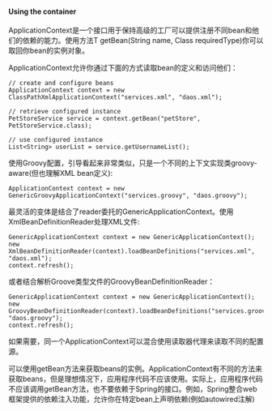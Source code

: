 #### Using the container

ApplicationContext是一个接口用于保持高级的工厂可以提供注册不同bean和他们的依赖的能力。使用方法T getBean(String name, Class<T> requiredType)你可以取回你bean的实例对象。

ApplicationContext允许你通过下面的方式读取bean的定义和访问他们：

```
// create and configure beans
ApplicationContext context = new ClassPathXmlApplicationContext("services.xml", "daos.xml");

// retrieve configured instance
PetStoreService service = context.getBean("petStore", PetStoreService.class);

// use configured instance
List<String> userList = service.getUsernameList();
```

使用Groovy配置，引导看起来非常类似，只是一个不同的上下文实现类groovy-aware(但也理解XML bean定义):

```
ApplicationContext context = new GenericGroovyApplicationContext("services.groovy", "daos.groovy");
```

最灵活的变体是结合了reader委托的GenericApplicationContext。使用XmlBeanDefinitionReader处理XML文件:

```
GenericApplicationContext context = new GenericApplicationContext();
new XmlBeanDefinitionReader(context).loadBeanDefinitions("services.xml", "daos.xml");
context.refresh();
```

或者结合解析Groove类型文件的GroovyBeanDefinitionReader：

```
GenericApplicationContext context = new GenericApplicationContext();
new GroovyBeanDefinitionReader(context).loadBeanDefinitions("services.groovy", "daos.groovy");
context.refresh();
```

如果需要，同一个ApplicationContext可以混合使用读取器代理来读取不同的配置源。

可以使用getBean方法来获取beans的实例。ApplicationContext有不同的方法来获取beans，但是理想情况下，应用程序代码不应该使用。实际上，应用程序代码不应该调用getBean方法，也不要依赖于Spring的接口。例如，Spring整合web框架提供的依赖注入功能，允许你在特定bean上声明依赖(例如autowired注解)
















